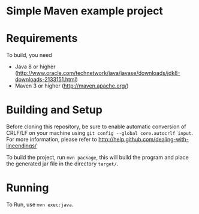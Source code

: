 Simple Maven example project
=============

Requirements
======
To build, you need

* Java 8 or higher (<http://www.oracle.com/technetwork/java/javase/downloads/jdk8-downloads-2133151.html>) 
* Maven 3 or higher (<http://maven.apache.org/>)

Building and Setup
======
Before cloning this repository, be sure to enable automatic conversion of CRLF/LF on your machine using `git config --global core.autocrlf input`. For more information, please  refer to <http://help.github.com/dealing-with-lineendings/>

To build the project, run `mvn package`, this will build the program and place the generated jar file in the directory `target/`.

Running
======
To Run, use `mvn exec:java`.

